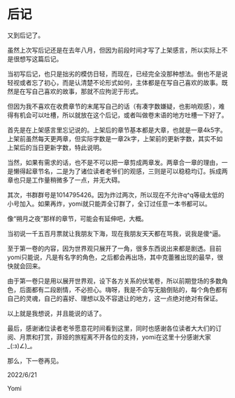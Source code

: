 # 后记

又到后记了。

虽然上次写后记还是在去年八月，但因为前段时间才写了上架感言，所以实际上不是很想写这篇后记。

当初写后记，也只是拙劣的模仿日轻，而现在，已经完全没那种想法。倒也不是说轻视或者忘了初心，而是认清楚不论形式如何，主体都是在写自己喜欢的故事。既然是在写自己喜欢的故事，那就不应拘泥于形式。

但因为我不喜欢在收费章节的末尾写自己的话（有凑字数嫌疑，也影响观感），难得有机会可以吐槽，所以就放在这个后记，或者叫做卷末语的地方吐槽一下好了。

首先是在上架感言里忘记说的。上架后的章节基本都是大章，也就是一章4k5字。上架前虽然每天更两章，但实际字数是一章2k字，上架前的更新字数，其实不如上架后的当日更新字数，特此说明。

当然，如果有需求的话，也不是不可以把一章剪成两章发。两章合一章的理由，一是懒得起章节名，二是为了诸位读者老爷们的观感，三则是可以稳稳均订。拆成两章也只是工作量稍微多了一点，并无大碍。

其次，书群群号是1014795426。因为炸过两次，所以现在不允许q^q等级太低的小号加入。如果再炸，yomi就只能弄全订群了，全订过任意一本书都可以。

像“朔月之夜”那样的章节，可能会有延伸吧，大概。

当初说一千五百月票就让我朋友下海，现在我朋友天天都在骂我，说我是傻^逼。

至于第一卷的内容，因为世界观只展开了一角，很多东西说出来都是剧透。目前yomi只能说，凡是有名字的角色，之后都会再出场，其中克蕾雅出现的最早，很快就会回来。

由于第一卷只是用以展开世界观，设下各方关系的伏笔卷，所以前期登场的多数角色，后面都有二段剧情，不必担心。嗨呀，我是不会写无脑倒贴的，每个角色都有自己的灵魂，自己的喜好、理想以及不容退让的地方，这一点绝对绝对有保证。

以上就是我想说，并且能说的话了。

最后，感谢诸位读者老爷愿意花时间看到这里，同时也感谢各位读者大大们的订阅、月票和打赏，菲娅的旅程离不开各位的支持，yomi在这里十分感谢大家_(:з)∠)_。

那么，下一卷再见。

2022/6/21

Yomi
